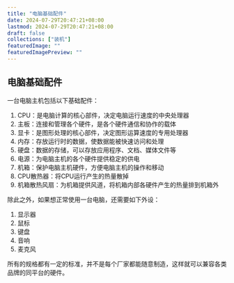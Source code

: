 ```yaml
---
title: "电脑基础配件"
date: 2024-07-29T20:47:21+08:00
lastmod: 2024-07-29T20:47:21+08:00
draft: false
collections: ["装机"]
featuredImage: ""
featuredImagePreview: ""
---
```


## 电脑基础配件

一台电脑主机包括以下基础配件：

1. CPU：是电脑计算的核心部件，决定电脑运行速度的中央处理器
2. 主板：连接和管理各个硬件，是各个硬件通信和协作的载体
3. 显卡：是图形处理的核心部件，决定图形运算速度的专用处理器
4. 内存：存放运行时的数据，使数据能被快速访问和处理
5. 硬盘：数据的存储，可以存放应用程序、文档、媒体文件等
6. 电源：为电脑主机的各个硬件提供稳定的供电
7. 机箱：保护电脑主机硬件，方便电脑主机的操作和移动
8. CPU散热器：将CPU运行产生的热量散掉
9. 机箱散热风扇：为机箱提供风道，将机箱内部各硬件产生的热量排到机箱外

除此之外，如果想正常使用一台电脑，还需要如下外设：

1. 显示器
2. 鼠标
3. 键盘
4. 音响
5. 麦克风

所有的规格都有一定的标准，并不是每个厂家都能随意制造，这样就可以兼容各类品牌的同平台的硬件。
